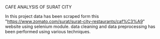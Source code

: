 CAFE ANALYSIS OF SURAT CITY

In this project data has been scraped form this "https://www.zomato.com/surat/surat-city-restaurants/caf%C3%A9" website using selenium module. data cleaning and data preprocessing has been performed using various techniques.
